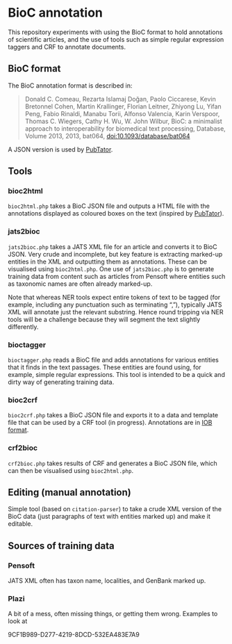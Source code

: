# BioC annotation

This repository experiments with using the BioC format to hold annotations of scientific articles, and the use of tools such as simple regular expression taggers and CRF to annotate documents.

## BioC format

The BioC annotation format is described in:

> Donald C. Comeau, Rezarta Islamaj Doğan, Paolo Ciccarese, Kevin Bretonnel Cohen, Martin Krallinger, Florian Leitner, Zhiyong Lu, Yifan Peng, Fabio Rinaldi, Manabu Torii, Alfonso Valencia, Karin Verspoor, Thomas C. Wiegers, Cathy H. Wu, W. John Wilbur, BioC: a minimalist approach to interoperability for biomedical text processing, Database, Volume 2013, 2013, bat064, [doi:10.1093/database/bat064](https://doi.org/10.1093/database/bat064)

A JSON version is used by [PubTator](https://www.ncbi.nlm.nih.gov/research/pubtator/).

## Tools

### bioc2html

`bioc2html.php` takes a BioC JSON file and outputs a HTML file with the annotations displayed as coloured boxes on the text (inspired by [PubTator](https://www.ncbi.nlm.nih.gov/research/pubtator/)).

### jats2bioc

`jats2bioc.php` takes a JATS XML file for an article and converts it to BioC JSON. Very crude and incomplete, but key feature is extracting marked-up entities in the XML and outputting them as annotations. These can be visualised using `bioc2html.php`. One use of `jats2bioc.php` is to generate training data from content such as articles from Pensoft where entities such as taxonomic names are often already marked-up.

Note that whereas NER tools expect entire tokens of text to be tagged (for example, including any punctuation such as terminating “,”), typically JATS XML will annotate just the relevant substring. Hence round tripping via NER tools will be a challenge because they will segment the text slightly differently.

### bioctagger

`bioctagger.php` reads a BioC file and adds annotations for various entities that it finds in the text passages. These entities are found using, for example, simple regular expressions. This tool is intended to be a quick and dirty way of generating training data.

### bioc2crf

`bioc2crf.php` takes a BioC JSON file and exports it to a data and template file that can be used by a CRF tool (in progress). Annotations are in [IOB format](https://en.wikipedia.org/wiki/Inside–outside–beginning_(tagging)).


### crf2bioc

`crf2bioc.php` takes results of CRF and generates a BioC JSON file, which can then be visualised using `bioc2html.php`.

## Editing (manual annotation) 

Simple tool (based on `citation-parser`) to take a crude XML version of the BioC data (just paragraphs of text with entities marked up) and make it editable.

## Sources of training data

### Pensoft

JATS XML often has taxon name, localities, and GenBank marked up.

### Plazi

A bit of a mess, often missing things, or getting them wrong. Examples to look at

9CF1B989-D277-4219-8DCD-532EA483E7A9

